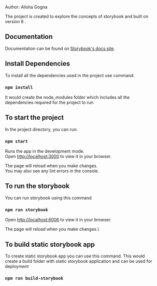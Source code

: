 Author: Alisha Gogna

The project is created to explore the concepts of storybook and built on version 8 .

## Documentation

Documentation can be found on [Storybook's docs site](https://storybook.js.org/docs).

## Install Dependencies

To install all the dependencies used in the project use command:

### `npm install`

It would create the node_modules folder which includes all the dependencies required for the project to run

## To start the project

In the project directory, you can run:

### `npm start`

Runs the app in the development mode.\
Open [http://localhost:3000](http://localhost:3000) to view it in your browser.

The page will reload when you make changes.\
You may also see any lint errors in the console.

## To run the storybook

You can run storybook using this command

### `npm run storybook`

Open [http://localhost:6006](http://localhost:6006) to view it in your browser.

The page will reload when you make changes.\

## To build static storybook app

To create static storybook app you can use this command. This would create a build folder with static storybook application and can be used for deployment

### `npm run build-storybook`
